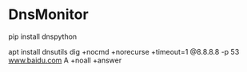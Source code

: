 # DnsMonitor

pip install dnspython

apt install dnsutils
dig +nocmd +norecurse +timeout=1 @8.8.8.8 -p 53 www.baidu.com A +noall +answer
